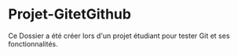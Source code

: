 # Projet-GitetGithub

Ce Dossier a été créer lors d'un projet étudiant pour tester Git et ses fonctionnalités.
